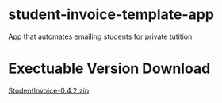 # student-invoice-template-app
App that automates emailing students for private tutition. 

# Exectuable Version Download
[StudentInvoice-0.4.2.zip](https://github.com/WolfyCodeK/student-invoice-template-app/raw/main/StudentInvoiceExecutable.zip)
